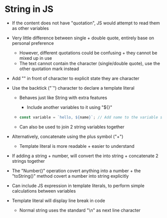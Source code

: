 # String in JS

- If the content does not have "quotation", JS would attempt to read them as other variables

- Very little difference between single + double quote, entirely base on personal preference

  - However, different quotations could be confusing + they cannot be mixed up in use
  - The text cannot contain the character (single/double quote), use the other quotation mark instead

- Add "\" in front of character to explicit state they are character

- Use the backtick ("`") character to declare a template literal

  - Behaves just like String with extra features

    - Include another variables to it using "${}"

  - ```javascript
    const variable = `hello, ${name}`; // Add name to the variable string template literal
    ```

  - Can also be used to join 2 string variables together

- Alternatively, concatenate using the plus symbol ("+")

  - Template literal is more readable + easier to understand

- If adding a string + number, will convert the into string + concatenate 2 strings together

- The "Number()" operation covert anything into a number + the "toString()" method covert a number into string explicitly

- Can include JS expression in template literals, to perform simple calculations between variables

- Template literal will display line break in code
  - Normal string uses the standard "\n" as next line character



